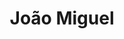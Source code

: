 ---
title: João Miguel
artigo: o
picture: /images/j/Joao_miguel.jpg
background: /images/fundos/poa.jpg
style: style-amarelo1
description: Significado do nome João Miguel
full-description: João Miguel é um nome composto por dois nomes de origem hebraica, João, Iohanan, que significa "agraciado por Deus" ou "Deus é cheio de graça" e por Miguel, Mikhael, que sugere que ninguém é como Deus. Juntos, indicam a personalidade de uma pessoa com forte tendência de liderança, nobreza de caráter e que,  por seu carisma, conta com as bênçãos do Altíssimo. Amém!
---